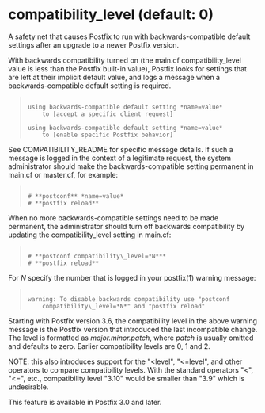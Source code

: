 # compatibility_level (default: 0)
 A safety net that causes Postfix to run with backwards-compatible
default settings after an upgrade to a newer Postfix version. 


 With backwards compatibility turned on (the main.cf compatibility\_level
value is less than the Postfix built-in value), Postfix looks for
settings that are left at their implicit default value, and logs a
message when a backwards-compatible default setting is required.




> 
> 
> ```
> 
> using backwards-compatible default setting *name=value*
>     to [accept a specific client request]
> 
> using backwards-compatible default setting *name=value*
>     to [enable specific Postfix behavior]
> 
> ```
> 
> 


 See COMPATIBILITY\_README for specific message details. If such
a message is logged in the context of a legitimate request, the
system administrator should make the backwards-compatible setting
permanent in main.cf or master.cf, for example: 



> 
> 
> ```
> 
> # **postconf** *name=value*
> # **postfix reload**
> 
> ```
> 
> 


 When no more backwards-compatible settings need to be made
permanent, the administrator should turn off backwards compatibility
by updating the compatibility\_level setting in main.cf:



> 
> 
> ```
> 
> # **postconf compatibility\_level=*N***
> # **postfix reload**
> 
> ```
> 
> 


 For *N* specify the number that is logged in your postfix(1)
warning message: 



> 
> 
> ```
> 
> warning: To disable backwards compatibility use "postconf
>     compatibility\_level=*N*" and "postfix reload"
> 
> ```
> 
> 


 Starting with Postfix version 3.6, the compatibility level in
the above warning message is the Postfix version that introduced
the last incompatible change. The level is formatted as
*major.minor.patch*, where *patch* is usually omitted and
defaults to zero. Earlier compatibility levels are 0, 1 and 2. 


 NOTE: this also introduces support for the "<level",
"<=level", and other operators to compare compatibility levels.
With the standard operators "<", "<=", etc., compatibility
level "3.10" would be smaller than "3.9" which is undesirable. 


 This feature is available in Postfix 3.0 and later. 



